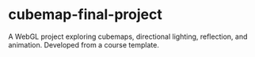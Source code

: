 # cubemap-final-project
A WebGL project exploring cubemaps, directional lighting, reflection, and animation. Developed from a course template.
